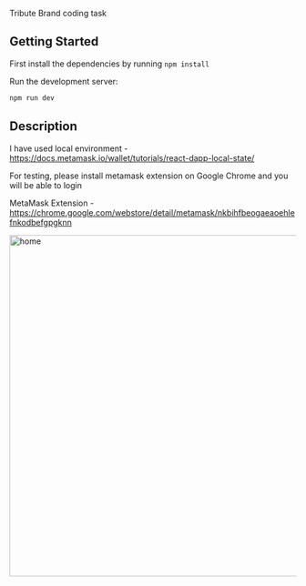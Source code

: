 Tribute Brand coding task

## Getting Started

First install the dependencies by running `npm install`

Run the development server:

```bash
npm run dev
```

## Description

I have used local environment - https://docs.metamask.io/wallet/tutorials/react-dapp-local-state/

For testing, please install metamask extension on Google Chrome and you will be able to login

MetaMask Extension - https://chrome.google.com/webstore/detail/metamask/nkbihfbeogaeaoehlefnkodbefgpgknn


<img width="600" alt="home" src="https://github.com/shaveshovak/nextjs-metamask/assets/50246408/c6db08e0-3f79-498f-bbf2-ee8216e3513f">

